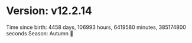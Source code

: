 # Version: v12.2.14
Time since birth: 4458 days, 106993 hours, 6419580 minutes, 385174800 seconds
Season: Autumn 🍁
